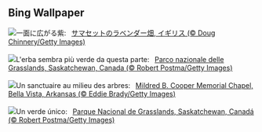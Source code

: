 ## Bing Wallpaper
![](https://www.bing.com/th?id=OHR.SomersetLavender_JA-JP1412605129_UHD.jpg&w=1000)一面に広がる紫:&nbsp;&ensp;[サマセットのラベンダー畑, イギリス  (© Doug Chinnery/Getty Images)](https://www.bing.com/th?id=OHR.SomersetLavender_JA-JP1412605129_UHD.jpg)
<br><br/>
![](https://www.bing.com/th?id=OHR.GrasslandsNationalParkSaskachewan_IT-IT3302807559_UHD.jpg&w=1000)L'erba sembra più verde da questa parte:&nbsp;&ensp;[Parco nazionale delle Grasslands, Saskatchewan, Canada (© Robert Postma/Getty Images)](https://www.bing.com/th?id=OHR.GrasslandsNationalParkSaskachewan_IT-IT3302807559_UHD.jpg)
<br><br/>
![](https://www.bing.com/th?id=OHR.CooperChapel_FR-FR0470140705_UHD.jpg&w=1000)Un sanctuaire au milieu des arbres:&nbsp;&ensp;[Mildred B. Cooper Memorial Chapel, Bella Vista, Arkansas (© Eddie Brady/Getty Images)](https://www.bing.com/th?id=OHR.CooperChapel_FR-FR0470140705_UHD.jpg)
<br><br/>
![](https://www.bing.com/th?id=OHR.GrasslandsNationalParkSaskachewan_ES-ES7995297579_UHD.jpg&w=1000)Un verde único:&nbsp;&ensp;[Parque Nacional de Grasslands, Saskatchewan, Canadá (© Robert Postma/Getty Images)](https://www.bing.com/th?id=OHR.GrasslandsNationalParkSaskachewan_ES-ES7995297579_UHD.jpg)
<br><br/>
